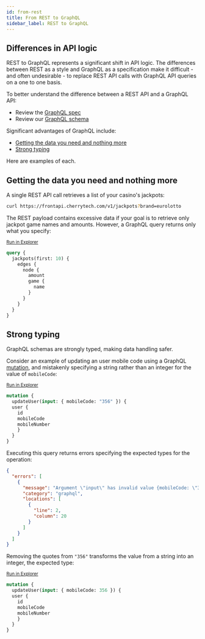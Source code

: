 ```yaml
---
id: from-rest
title: From REST to GraphQL
sidebar_label: REST to GraphQL
---
```


## Differences in API logic
REST to GraphQL represents a significant shift in API logic. The differences between REST as a style and GraphQL as a specification make it difficult - and often undesirable - to replace REST API calls with GraphQL API queries on a one to one basis.

To better understand the difference between a REST API and a GraphQL API:

* Review the [GraphQL spec](https://facebook.github.io/graphql/)
* Review our [GraphQL schema](graphql/schema.md)

Significant advantages of GraphQL include:

* [Getting the data you need and nothing more](#getting-the-data-you-need-and-nothing-more)
* [Strong typing](#strong-typing)

Here are examples of each.

## Getting the data you need and nothing more
A single REST API call retrieves a list of your casino's jackpots:

```bash
curl https://frontapi.cherrytech.com/v1/jackpots?brand=eurolotto
```

The REST payload contains excessive data if your goal is to retrieve only jackpot game names and amounts. However, a GraphQL query returns only what you specify:

<sub>[Run in Explorer](../../../explorer.html?query=query%20%7B%0A%20%20jackpots(first%3A%2010)%20%7B%0A%20%20%20%20edges%20%7B%0A%20%20%20%20%20%20node%20%7B%0A%20%20%20%20%20%20%20%20amount%0A%20%20%20%20%20%20%20%20game%20%7B%0A%20%20%20%20%20%20%20%20%20%20name%0A%20%20%20%20%20%20%20%20%7D%0A%20%20%20%20%20%20%7D%0A%20%20%20%20%7D%0A%20%20%7D%0A%7D)</sub>
```graphql
query {
  jackpots(first: 10) {
    edges {
      node {
        amount
        game {
          name
        }
      }
    }
  }
}
```

## Strong typing
GraphQL schemas are strongly typed, making data handling safer.

Consider an example of updating an user mobile code using a GraphQL [mutation](graphql/schema/mutation.md), and mistakenly specifying a string rather than an integer for the value of `mobileCode`:

<sub>[Run in Explorer](../../../explorer.html?query=mutation%20%7B%0A%20%20updateUser(input%3A%20%7B%20mobileCode%3A%20"356"%20%7D)%20%7B%0A%20%20user%20%7B%0A%20%20%20%20id%0A%20%20%20%20mobileCode%0A%20%20%20%20mobileNumber%0A%20%20%20%20%7D%0A%20%20%7D%0A%7D)</sub>
```graphql
mutation {
  updateUser(input: { mobileCode: "356" }) {
  user {
    id
    mobileCode
    mobileNumber
    }
  }
}
```

Executing this query returns errors specifying the expected types for the operation:

```json
{
  "errors": [
    {
      "message": "Argument \"input\" has invalid value {mobileCode: \"356\"}.\nIn field \"mobileCode\": Expected type \"Int\", found \"356\".",
      "category": "graphql",
      "locations": [
        {
          "line": 2,
          "column": 20
        }
      ]
    }
  ]
}
```

Removing the quotes from `"356"` transforms the value from a string into an integer, the expected type:

<sub>[Run in Explorer](../../../explorer.html?query=mutation%20%7B%0A%20%20updateUser(input%3A%20%7B%20mobileCode%3A%20356%20%7D)%20%7B%0A%20%20user%20%7B%0A%20%20%20%20id%0A%20%20%20%20mobileCode%0A%20%20%20%20mobileNumber%0A%20%20%20%20%7D%0A%20%20%7D%0A%7D)</sub>
```graphql
mutation {
  updateUser(input: { mobileCode: 356 }) {
  user {
    id
    mobileCode
    mobileNumber
    }
  }
}
```
